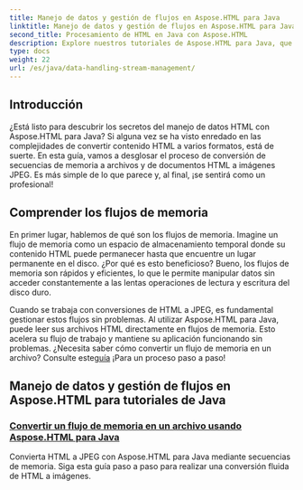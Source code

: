 ```yaml
---
title: Manejo de datos y gestión de flujos en Aspose.HTML para Java
linktitle: Manejo de datos y gestión de flujos en Aspose.HTML para Java
second_title: Procesamiento de HTML en Java con Aspose.HTML
description: Explore nuestros tutoriales de Aspose.HTML para Java, que cubren cómo convertir flujos de memoria en archivos y HTML a imágenes JPEG sin esfuerzo.
type: docs
weight: 22
url: /es/java/data-handling-stream-management/
---
```

## Introducción

¿Está listo para descubrir los secretos del manejo de datos HTML con Aspose.HTML para Java? Si alguna vez se ha visto enredado en las complejidades de convertir contenido HTML a varios formatos, está de suerte. En esta guía, vamos a desglosar el proceso de conversión de secuencias de memoria a archivos y de documentos HTML a imágenes JPEG. Es más simple de lo que parece y, al final, ¡se sentirá como un profesional!

## Comprender los flujos de memoria

En primer lugar, hablemos de qué son los flujos de memoria. Imagine un flujo de memoria como un espacio de almacenamiento temporal donde su contenido HTML puede permanecer hasta que encuentre un lugar permanente en el disco. ¿Por qué es esto beneficioso? Bueno, los flujos de memoria son rápidos y eficientes, lo que le permite manipular datos sin acceder constantemente a las lentas operaciones de lectura y escritura del disco duro.

 Cuando se trabaja con conversiones de HTML a JPEG, es fundamental gestionar estos flujos sin problemas. Al utilizar Aspose.HTML para Java, puede leer sus archivos HTML directamente en flujos de memoria. Esto acelera su flujo de trabajo y mantiene su aplicación funcionando sin problemas. ¿Necesita saber cómo convertir un flujo de memoria en un archivo? Consulte este[guía](./memory-stream-to-file/) ¡Para un proceso paso a paso!

## Manejo de datos y gestión de flujos en Aspose.HTML para tutoriales de Java
### [Convertir un flujo de memoria en un archivo usando Aspose.HTML para Java](./memory-stream-to-file/)
Convierta HTML a JPEG con Aspose.HTML para Java mediante secuencias de memoria. Siga esta guía paso a paso para realizar una conversión fluida de HTML a imágenes.
